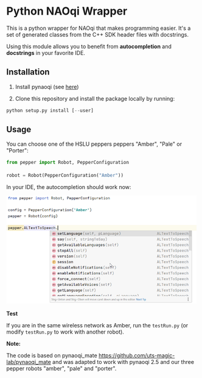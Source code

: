 # Python NAOqi Wrapper

This is a python wrapper for NAOqi that makes programming easier. It's a set of generated classes from the C++ SDK header files with docstrings.

Using this module allows you to benefit from **autocompletion** and **docstrings** in your favorite IDE.


## Installation

1. Install pynaoqi (see [here](http://doc.aldebaran.com/2-5/dev/python/install_guide.html))

1. Clone this repository and install the package locally by running:

```python
python setup.py install [--user]
```

## Usage

You can choose one of the HSLU peppers peppers "Amber", "Pale" or "Porter":

```python
from pepper import Robot, PepperConfiguration

robot = Robot(PepperConfiguration("Amber"))
```


In your IDE, the autocompletion should work now:

<img src="screenshot.png" alt="screenshot" width="500"/>


**Test**

If you are in the same wireless network as Amber, run the `testRun.py` (or modify `testRun.py` to work with another robot).


**Note:**

The code is based on pynaoqi_mate
https://github.com/uts-magic-lab/pynaoqi_mate
and was adapted to work with pynaoqi 2.5 and our three pepper robots "amber", "pale" and "porter".

